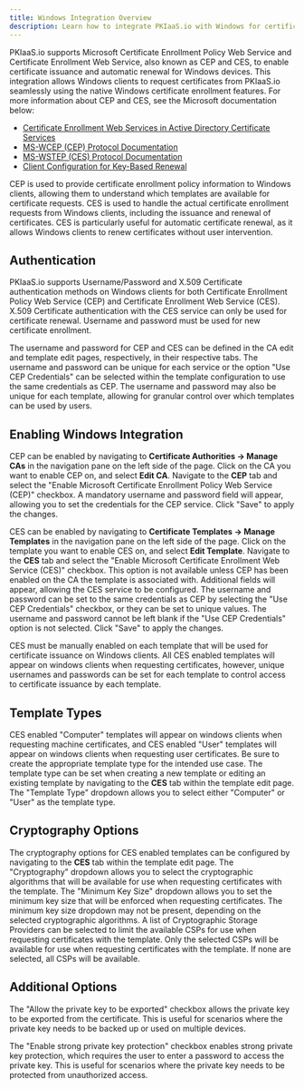 ```yaml
---
title: Windows Integration Overview
description: Learn how to integrate PKIaaS.io with Windows for certificate issuance and automatic renewal.
---
```

PKIaaS.io supports Microsoft Certificate Enrollment Policy Web Service and Certificate Enrollment Web Service, also known as CEP and CES, to enable certificate issuance and automatic renewal for Windows devices. This integration allows Windows clients to request certificates from PKIaaS.io seamlessly using the native Windows certificate enrollment features. For more information about CEP and CES, see the Microsoft documentation below:

* [Certificate Enrollment Web Services in Active Directory Certificate Services](https://learn.microsoft.com/en-us/archive/technet-wiki/7734.certificate-enrollment-web-services-in-active-directory-certificate-services)
* [MS-WCEP (CEP) Protocol Documentation](https://learn.microsoft.com/en-us/openspecs/windows_protocols/ms-wcep)
* [MS-WSTEP (CES) Protocol Documentation](https://learn.microsoft.com/en-us/openspecs/windows_protocols/ms-wstep)
* [Client Configuration for Key-Based Renewal](https://learn.microsoft.com/en-us/windows-server/identity/ad-cs/certificate-enrollment-certificate-key-based-renewal#configure-the-client-computer)

CEP is used to provide certificate enrollment policy information to Windows clients, allowing them to understand which templates are available for certificate requests. CES is used to handle the actual certificate enrollment requests from Windows clients, including the issuance and renewal of certificates. CES is particularly useful for automatic certificate renewal, as it allows Windows clients to renew certificates without user intervention.

## Authentication
PKIaaS.io supports Username/Password and X.509 Certificate authentication methods on Windows clients for both Certificate Enrollment Policy Web Service (CEP) and Certificate Enrollment Web Service (CES). X.509 Certificate authentication with the CES service can only be used for certificate renewal. Username and password must be used for new certificate enrollment.

The username and password for CEP and CES can be defined in the CA edit and template edit pages, respectively, in their respective tabs. The username and password can be unique for each service or the option "Use CEP Credentials" can be selected within the template configuration to use the same credentials as CEP. The username and password may also be unique for each template, allowing for granular control over which templates can be used by users.

## Enabling Windows Integration
CEP can be enabled by navigating to **Certificate Authorities -> Manage CAs** in the navigation pane on the left side of the page. Click on the CA you want to enable CEP on, and select **Edit CA**. Navigate to the **CEP** tab and select the "Enable Microsoft Certificate Enrollment Policy Web Service (CEP)" checkbox. A mandatory username and password field will appear, allowing you to set the credentials for the CEP service. Click "Save" to apply the changes.

CES can be enabled by navigating to **Certificate Templates -> Manage Templates** in the navigation pane on the left side of the page. Click on the template you want to enable CES on, and select **Edit Template**. Navigate to the **CES** tab and select the "Enable Microsoft Certificate Enrollment Web Service (CES)" checkbox. This option is not available unless CEP has been enabled on the CA the template is associated with. Additional fields will appear, allowing the CES service to be configured. The username and password can be set to the same credentials as CEP by selecting the "Use CEP Credentials" checkbox, or they can be set to unique values. The username and password cannot be left blank if the "Use CEP Credentials" option is not selected. Click "Save" to apply the changes.

CES must be manually enabled on each template that will be used for certificate issuance on Windows clients. All CES enabled templates will appear on windows clients when requesting certificates, however, unique usernames and passwords can be set for each template to control access to certificate issuance by each template.

## Template Types
CES enabled "Computer" templates will appear on windows clients when requesting machine certificates, and CES enabled "User" templates will appear on windows clients when requesting user certificates. Be sure to create the appropriate template type for the intended use case. The template type can be set when creating a new template or editing an existing template by navigating to the **CES** tab within the template edit page. The "Template Type" dropdown allows you to select either "Computer" or "User" as the template type.

## Cryptography Options
The cryptography options for CES enabled templates can be configured by navigating to the **CES** tab within the template edit page. The "Cryptography" dropdown allows you to select the cryptographic algorithms that will be available for use when requesting certificates with the template. The "Minimum Key Size" dropdown allows you to set the minimum key size that will be enforced when requesting certificates. The minimum key size dropdown may not be present, depending on the selected cryptographic algorithms. A list of Cryptographic Storage Providers can be selected to limit the available CSPs for use when requesting certificates with the template. Only the selected CSPs will be available for use when requesting certificates with the template. If none are selected, all CSPs will be available.

## Additional Options
The "Allow the private key to be exported" checkbox allows the private key to be exported from the certificate. This is useful for scenarios where the private key needs to be backed up or used on multiple devices.

The "Enable strong private key protection" checkbox enables strong private key protection, which requires the user to enter a password to access the private key. This is useful for scenarios where the private key needs to be protected from unauthorized access.